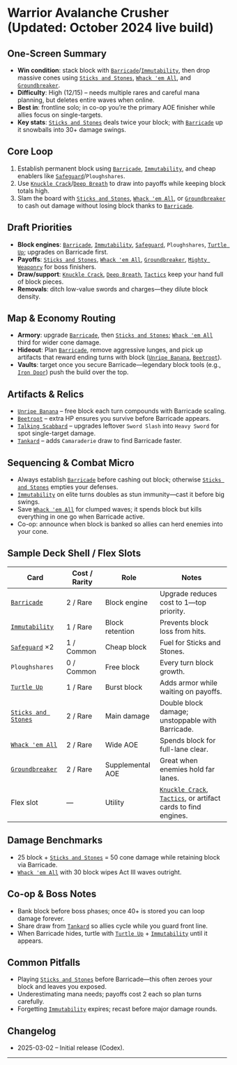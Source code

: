 # Warrior Avalanche Crusher (Updated: October 2024 live build)

## One-Screen Summary
- **Win condition**: stack block with [`Barricade`][card-barricade]/[`Immutability`][card-immutability], then drop massive cones using [`Sticks and Stones`][card-sticks-and-stones], [`Whack 'em All`][card-whack-em-all], and [`Groundbreaker`][card-groundbreaker].
- **Difficulty**: High (12/15) – needs multiple rares and careful mana planning, but deletes entire waves when online.
- **Best in**: frontline solo; in co-op you’re the primary AOE finisher while allies focus on single-targets.
- **Key stats**: [`Sticks and Stones`][card-sticks-and-stones] deals twice your block; with [`Barricade`][card-barricade] up it snowballs into 30+ damage swings.

## Core Loop
1. Establish permanent block using [`Barricade`][card-barricade], [`Immutability`][card-immutability], and cheap enablers like [`Safeguard`][card-safeguard]/`Ploughshares`.
2. Use [`Knuckle Crack`][card-knuckle-crack]/[`Deep Breath`][card-deep-breath] to draw into payoffs while keeping block totals high.
3. Slam the board with [`Sticks and Stones`][card-sticks-and-stones], [`Whack 'em All`][card-whack-em-all], or [`Groundbreaker`][card-groundbreaker] to cash out damage without losing block thanks to [`Barricade`][card-barricade].

## Draft Priorities
- **Block engines**: [`Barricade`][card-barricade], [`Immutability`][card-immutability], [`Safeguard`][card-safeguard], `Ploughshares`, [`Turtle Up`][card-turtle-up]; upgrades on Barricade first.
- **Payoffs**: [`Sticks and Stones`][card-sticks-and-stones], [`Whack 'em All`][card-whack-em-all], [`Groundbreaker`][card-groundbreaker], [`Mighty Weaponry`][card-mighty-weaponry] for boss finishers.
- **Draw/support**: [`Knuckle Crack`][card-knuckle-crack], [`Deep Breath`][card-deep-breath], [`Tactics`][card-tactics] keep your hand full of block pieces.
- **Removals**: ditch low-value swords and charges—they dilute block density.

## Map & Economy Routing
- **Armory**: upgrade [`Barricade`][card-barricade], then [`Sticks and Stones`][card-sticks-and-stones]; [`Whack 'em All`][card-whack-em-all] third for wider cone damage.
- **Hideout**: Plan [`Barricade`][card-barricade], remove aggressive lunges, and pick up artifacts that reward ending turns with block ([`Unripe Banana`][card-unripe-banana], [`Beetroot`][card-beetroot]).
- **Vaults**: target once you secure Barricade—legendary block tools (e.g., [`Iron Door`][card-iron-door]) push the build over the top.

## Artifacts & Relics
- [`Unripe Banana`][card-unripe-banana] – free block each turn compounds with Barricade scaling.
- [`Beetroot`][card-beetroot] – extra HP ensures you survive before Barricade appears.
- [`Talking Scabbard`][card-talking-scabbard] – upgrades leftover `Sword Slash` into `Heavy Sword` for spot single-target damage.
- [`Tankard`][card-tankard] – adds `Camaraderie` draw to find Barricade faster.

## Sequencing & Combat Micro
- Always establish [`Barricade`][card-barricade] before cashing out block; otherwise [`Sticks and Stones`][card-sticks-and-stones] empties your defenses.
- [`Immutability`][card-immutability] on elite turns doubles as stun immunity—cast it before big swings.
- Save [`Whack 'em All`][card-whack-em-all] for clumped waves; it spends block but kills everything in one go when Barricade active.
- Co-op: announce when block is banked so allies can herd enemies into your cone.

## Sample Deck Shell / Flex Slots
| Card | Cost / Rarity | Role | Notes |
| --- | --- | --- | --- |
| [`Barricade`][card-barricade] | 2 / Rare | Block engine | Upgrade reduces cost to 1—top priority. |
| [`Immutability`][card-immutability] | 1 / Rare | Block retention | Prevents block loss from hits. |
| [`Safeguard`][card-safeguard] ×2 | 1 / Common | Cheap block | Fuel for Sticks and Stones. |
| `Ploughshares` | 0 / Common | Free block | Every turn block growth. |
| [`Turtle Up`][card-turtle-up] | 1 / Rare | Burst block | Adds armor while waiting on payoffs. |
| [`Sticks and Stones`][card-sticks-and-stones] | 2 / Rare | Main damage | Double block damage; unstoppable with Barricade. |
| [`Whack 'em All`][card-whack-em-all] | 2 / Rare | Wide AOE | Spends block for full-lane clear. |
| [`Groundbreaker`][card-groundbreaker] | 2 / Rare | Supplemental AOE | Great when enemies hold far lanes. |
| Flex slot | — | Utility | [`Knuckle Crack`][card-knuckle-crack], [`Tactics`][card-tactics], or artifact cards to find engines. |

## Damage Benchmarks
- 25 block + [`Sticks and Stones`][card-sticks-and-stones] = 50 cone damage while retaining block via Barricade.
- [`Whack 'em All`][card-whack-em-all] with 30 block wipes Act III waves outright.

## Co-op & Boss Notes
- Bank block before boss phases; once 40+ is stored you can loop damage forever.
- Share draw from [`Tankard`][card-tankard] so allies cycle while you guard front line.
- When Barricade hides, turtle with [`Turtle Up`][card-turtle-up] + [`Immutability`][card-immutability] until it appears.

## Common Pitfalls
- Playing [`Sticks and Stones`][card-sticks-and-stones] before Barricade—this often zeroes your block and leaves you exposed.
- Underestimating mana needs; payoffs cost 2 each so plan turns carefully.
- Forgetting [`Immutability`][card-immutability] expires; recast before major damage rounds.

## Changelog
- 2025-03-02 – Initial release (Codex).

---

[card-sticks-and-stones]: https://hellcard.fandom.com/wiki/Sticks_and_Stones "Sticks and Stones | Hellcard Wiki"
[card-whack-em-all]: https://hellcard.fandom.com/wiki/Whack_%27em_All "Whack 'em All | Hellcard Wiki"
[card-groundbreaker]: https://hellcard.fandom.com/wiki/Groundbreaker "Groundbreaker | Hellcard Wiki"
[card-barricade]: https://hellcard.fandom.com/wiki/Barricade "Barricade | Hellcard Wiki"
[card-immutability]: https://hellcard.fandom.com/wiki/Immutability "Immutability | Hellcard Wiki"
[card-safeguard]: https://hellcard.fandom.com/wiki/Safeguard "Safeguard | Hellcard Wiki"
[card-knuckle-crack]: https://hellcard.fandom.com/wiki/Knuckle_Crack "Knuckle Crack | Hellcard Wiki"
[card-deep-breath]: https://hellcard.fandom.com/wiki/Deep_Breath "Deep Breath | Hellcard Wiki"
[card-turtle-up]: https://hellcard.fandom.com/wiki/Turtle_Up "Turtle Up | Hellcard Wiki"
[card-mighty-weaponry]: https://hellcard.fandom.com/wiki/Mighty_Weaponry "Mighty Weaponry | Hellcard Wiki"
[card-tactics]: https://hellcard.fandom.com/wiki/Tactics "Tactics | Hellcard Wiki"
[card-unripe-banana]: https://hellcard.fandom.com/wiki/Unripe_Banana "Unripe Banana | Hellcard Wiki"
[card-beetroot]: https://hellcard.fandom.com/wiki/Beetroot "Beetroot | Hellcard Wiki"
[card-iron-door]: https://hellcard.fandom.com/wiki/Iron_Door "Iron Door | Hellcard Wiki"
[card-talking-scabbard]: https://hellcard.fandom.com/wiki/Talking_Scabbard "Talking Scabbard | Hellcard Wiki"
[card-tankard]: https://hellcard.fandom.com/wiki/Tankard "Tankard | Hellcard Wiki"

